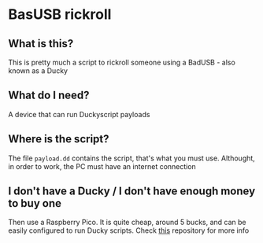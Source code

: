 # BasUSB rickroll
## What is this?
This is pretty much a script to rickroll someone using a BadUSB - also known as a Ducky
## What do I need?
A device that can run Duckyscript payloads
## Where is the script?
The file `payload.dd` contains the script, that's what you must use. Althought, in order to work, the PC must have an internet connection
## I don't have a Ducky / I don't have enough money to buy one
Then use a Raspberry Pico. It is quite cheap, around 5 bucks, and can be easily configured to run Ducky scripts. Check [this](https://github.com/dbisu/pico-ducky) repository for more info
